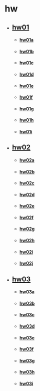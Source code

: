 # hw

* ## [hw01](hw01.md)
    * #### [hw01a](hw01/hw01a.md)
    * #### [hw01b](hw01/hw01b.md)
    * #### [hw01c](hw01/hw01c.md)
    * #### [hw01d](hw01/hw01d.md)
    * #### [hw01e](hw01/hw01e.md)
    * #### [hw01f](hw01/hw01f.md)
    * #### [hw01g](hw01/hw01g.md)
    * #### [hw01h](hw01/hw01h.md)
    * #### [hw01i](hw01/hw01i.md)
* ## [hw02](hw02.md)
    * #### [hw02a](hw02/hw02a.md)
    * #### [hw02b](hw02/hw02b.md)
    * #### [hw02c](hw02/hw02c.md)
    * #### [hw02d](hw02/hw02d.md)
    * #### [hw02e](hw02/hw02e.md)
    * #### [hw02f](hw02/hw02f.md)
    * #### [hw02g](hw02/hw02g.md)
    * #### [hw02h](hw02/hw02h.md)
    * #### [hw02i](hw02/hw02i.md)
    * #### [hw02j](hw02/hw02j.md)
* ## [hw03](hw03.md)
	* #### [hw03a](hw03/hw03a.md)
    * #### [hw03b](hw03/hw03b.md)
    * #### [hw03c](hw03/hw03c.md)
    * #### [hw03d](hw03/hw03d.md)
    * #### [hw03e](hw03/hw03e.md)
    * #### [hw03f](hw03/hw03f.md)
    * #### [hw03g](hw03/hw03g.md)
    * #### [hw03h](hw03/hw03h.md)
    * #### [hw03i](hw03/hw03i.md)

